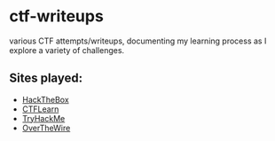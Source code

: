 # ctf-writeups
various CTF attempts/writeups, documenting my learning process as I explore a variety of challenges.

## Sites played:
- [HackTheBox](https://www.hackthebox.eu/)
- [CTFLearn](https://ctflearn.com/)
- [TryHackMe](https://tryhackme.com/)
- [OverTheWire](https://overthewire.org/)
